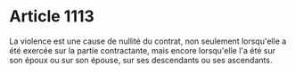 # Article 1113

La violence est une cause de nullité du contrat, non seulement lorsqu'elle a été exercée sur la partie contractante, mais encore lorsqu'elle l'a été sur son époux ou sur son épouse, sur ses descendants ou ses ascendants.
